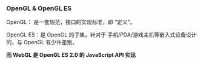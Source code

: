 ### OpenGL & OpenGL ES

OpenGL： 是一套规范，接口的实现标准，即 “定义”。

OpenGL ES：是 OpenGL 的子集，针对于 手机/PDA/游戏主机等嵌入式设备设计的，与 OpenGL 有少许差别。

**而 WebGL 是 OpenGL ES 2.0 的 JavaScript API 实现**
